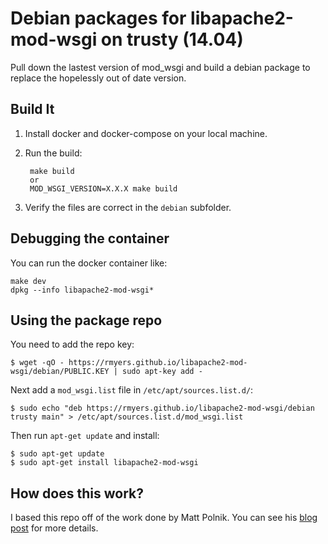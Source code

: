 # Debian packages for libapache2-mod-wsgi on trusty (14.04)

Pull down the lastest version of mod_wsgi and build a debian
package to replace the hopelessly out of date version.

## Build It

1) Install docker and docker-compose on your local machine.
2) Run the build:

		make build
		or
		MOD_WSGI_VERSION=X.X.X make build

3) Verify the files are correct in the `debian` subfolder.

## Debugging the container

You can run the docker container like:

	make dev
    dpkg --info libapache2-mod-wsgi*

## Using the package repo

You need to add the repo key:

	$ wget -qO - https://rmyers.github.io/libapache2-mod-wsgi/debian/PUBLIC.KEY | sudo apt-key add -

Next add a `mod_wsgi.list` file in `/etc/apt/sources.list.d/`:

	$ sudo echo "deb https://rmyers.github.io/libapache2-mod-wsgi/debian trusty main" > /etc/apt/sources.list.d/mod_wsgi.list

Then run `apt-get update` and install:

	$ sudo apt-get update
	$ sudo apt-get install libapache2-mod-wsgi

## How does this work?

I based this repo off of the work done by Matt Polnik. You can see his
[blog post](https://pmateusz.github.io/linux/2017/06/30/linux-secure-apt-repository.html)
for more details.
